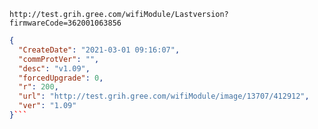 `http://test.grih.gree.com/wifiModule/Lastversion?firmwareCode=362001063856`

```json
{
  "CreateDate": "2021-03-01 09:16:07",
  "commProtVer": "",
  "desc": "v1.09",
  "forcedUpgrade": 0,
  "r": 200,
  "url": "http://test.grih.gree.com/wifiModule/image/13707/412912",
  "ver": "1.09"
}```